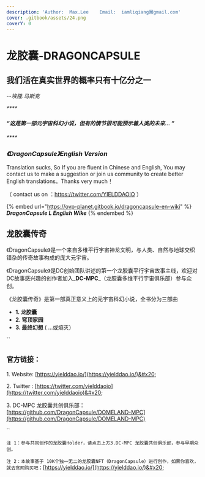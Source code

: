 ```yaml
---
description: 'Author:  Max.Lee    Email:  iamliqiang圈gmail.com'
cover: .gitbook/assets/24.png
coverY: 0
---
```


# 龙胶囊-DRAGONCAPSULE

## 我们活在真实世界的概率只有十亿分之一

&#x20; _--埃隆.马斯克_    &#x20;

_****_

#### _“这是第一部元宇宙科幻小说，但有的情节很可能预示着人类的未来... ”_

_****_

### _**《DragonCapsule》English Version**_

Translation sucks, So If you are fluent in Chinese and English, You may contact us to make a suggestion or join us community to create better English translations。Thanks very much！

（ contact us on ：https://twitter.com/YIELDDAOIO ）

{% embed url="https://ovp-planet.gitbook.io/dragoncapsule-en-wiki" %}
_**DragonCapsule L English Wike**_
{% endembed %}

## 龙胶囊传奇

《DragonCapsule》是一个来自多维平行宇宙神龙文明，与人类、自然与地球交织错杂的传奇故事构成的庞大元宇宙。

《DragonCapsule》是DC创始团队讲述的第一个龙胶囊平行宇宙故事主线，欢迎对DC故事感兴趣的创作者加入_**DC-MPC**_（龙胶囊多维平行宇宙俱乐部）参与众创。



《龙胶囊传奇》是第一部真正意义上的元宇宙科幻小说，全书分为三部曲

* **1. 龙胶囊**
* **2. 穹顶家园**
* **3. 最终幻想** ( ...或熵灭）

**``**

## **`官方链接：`**

1\. Website: [https://yielddao.io/](https://yielddao.io/)&#x20;

2\. Twitter : [https://twitter.com/yielddaoio](https://twitter.com/yielddaoio)&#x20;

3\. DC-MPC 龙胶囊共创俱乐部：[https://github.com/DragonCapsule/DOMELAND-MPC](https://github.com/DragonCapsule/DOMELAND-MPC)

``

`注 1：参与共同创作的龙胶囊Holder，请点击上方3.DC-MPC 龙胶囊共创俱乐部，参与早期众创。`

`注 2：本故事基于 10K个独一无二的龙胶囊NFT（DragonCapsule）进行创作，如果你喜欢，就去官网购买吧`**`：`**[https://yielddao.io/](https://yielddao.io/)&#x20;



